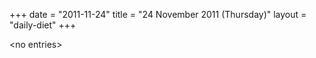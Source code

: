 +++
date = "2011-11-24"
title = "24 November 2011 (Thursday)"
layout = "daily-diet"
+++


\<no entries\>
